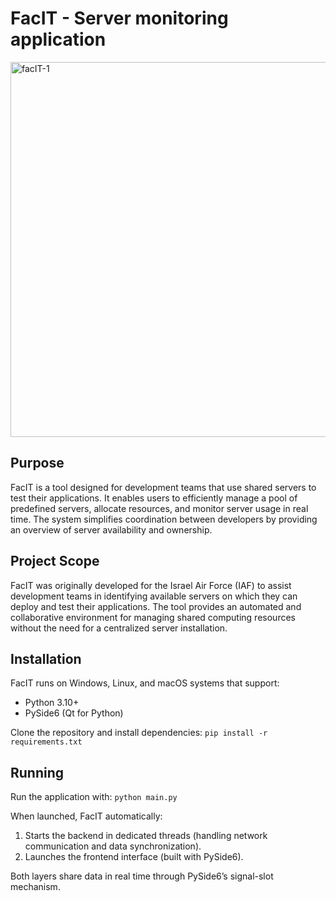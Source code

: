 # FacIT - Server monitoring application

<img width="1146" height="600" alt="facIT-1" src="https://github.com/user-attachments/assets/e2805342-f766-4fd8-84c2-c2bb4411f697" />


## Purpose
FacIT is a tool designed for development teams that use shared servers to test their applications. It enables users to efficiently manage a pool of predefined servers, allocate resources, and monitor server usage in real time. The system simplifies coordination between developers by providing an overview of server availability and ownership.

## Project Scope
FacIT was originally developed for the Israel Air Force (IAF) to assist development teams in identifying available servers on which they can deploy and test their applications. The tool provides an automated and collaborative environment for managing shared computing resources without the need for a centralized server installation.


## Installation
FacIT runs on Windows, Linux, and macOS systems that support:
* Python 3.10+
* PySide6 (Qt for Python)

Clone the repository and install dependencies:
`pip install -r requirements.txt`

## Running
Run the application with:
`python main.py`

When launched, FacIT automatically:
1. Starts the backend in dedicated threads (handling network communication and data synchronization).
2. Launches the frontend interface (built with PySide6).

Both layers share data in real time through PySide6’s signal-slot mechanism.